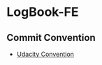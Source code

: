 # LogBook-FE

## Commit Convention
- [Udacity Convention](http://udacity.github.io/git-styleguide/)
